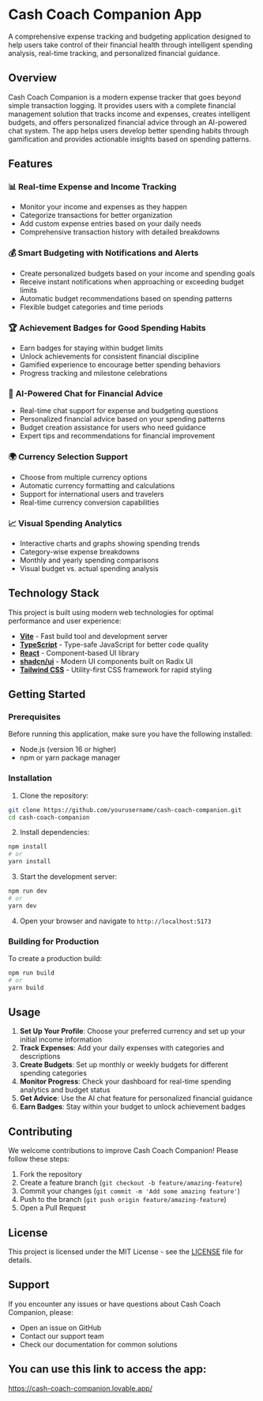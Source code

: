 # Cash Coach Companion App

A comprehensive expense tracking and budgeting application designed to help users take control of their financial health through intelligent spending analysis, real-time tracking, and personalized financial guidance.

## Overview

Cash Coach Companion is a modern expense tracker that goes beyond simple transaction logging. It provides users with a complete financial management solution that tracks income and expenses, creates intelligent budgets, and offers personalized financial advice through an AI-powered chat system. The app helps users develop better spending habits through gamification and provides actionable insights based on spending patterns.

## Features

### 📊 **Real-time Expense and Income Tracking**
- Monitor your income and expenses as they happen
- Categorize transactions for better organization
- Add custom expense entries based on your daily needs
- Comprehensive transaction history with detailed breakdowns

### 💰 **Smart Budgeting with Notifications and Alerts**
- Create personalized budgets based on your income and spending goals
- Receive instant notifications when approaching or exceeding budget limits
- Automatic budget recommendations based on spending patterns
- Flexible budget categories and time periods

### 🏆 **Achievement Badges for Good Spending Habits**
- Earn badges for staying within budget limits
- Unlock achievements for consistent financial discipline
- Gamified experience to encourage better spending behaviors
- Progress tracking and milestone celebrations

### 🤖 **AI-Powered Chat for Financial Advice**
- Real-time chat support for expense and budgeting questions
- Personalized financial advice based on your spending patterns
- Budget creation assistance for users who need guidance
- Expert tips and recommendations for financial improvement

### 🌍 **Currency Selection Support**
- Choose from multiple currency options
- Automatic currency formatting and calculations
- Support for international users and travelers
- Real-time currency conversion capabilities

### 📈 **Visual Spending Analytics**
- Interactive charts and graphs showing spending trends
- Category-wise expense breakdowns
- Monthly and yearly spending comparisons
- Visual budget vs. actual spending analysis

## Technology Stack

This project is built using modern web technologies for optimal performance and user experience:

- **[Vite](https://vitejs.dev/)** - Fast build tool and development server
- **[TypeScript](https://www.typescriptlang.org/)** - Type-safe JavaScript for better code quality
- **[React](https://reactjs.org/)** - Component-based UI library
- **[shadcn/ui](https://ui.shadcn.com/)** - Modern UI components built on Radix UI
- **[Tailwind CSS](https://tailwindcss.com/)** - Utility-first CSS framework for rapid styling

## Getting Started

### Prerequisites

Before running this application, make sure you have the following installed:
- Node.js (version 16 or higher)
- npm or yarn package manager

### Installation

1. Clone the repository:
```bash
git clone https://github.com/yourusername/cash-coach-companion.git
cd cash-coach-companion
```

2. Install dependencies:
```bash
npm install
# or
yarn install
```

3. Start the development server:
```bash
npm run dev
# or
yarn dev
```

4. Open your browser and navigate to `http://localhost:5173`

### Building for Production

To create a production build:

```bash
npm run build
# or
yarn build
```

## Usage

1. **Set Up Your Profile**: Choose your preferred currency and set up your initial income information
2. **Track Expenses**: Add your daily expenses with categories and descriptions
3. **Create Budgets**: Set up monthly or weekly budgets for different spending categories
4. **Monitor Progress**: Check your dashboard for real-time spending analytics and budget status
5. **Get Advice**: Use the AI chat feature for personalized financial guidance
6. **Earn Badges**: Stay within your budget to unlock achievement badges

## Contributing

We welcome contributions to improve Cash Coach Companion! Please follow these steps:

1. Fork the repository
2. Create a feature branch (`git checkout -b feature/amazing-feature`)
3. Commit your changes (`git commit -m 'Add some amazing feature'`)
4. Push to the branch (`git push origin feature/amazing-feature`)
5. Open a Pull Request

## License

This project is licensed under the MIT License - see the [LICENSE](LICENSE) file for details.

## Support

If you encounter any issues or have questions about Cash Coach Companion, please:
- Open an issue on GitHub
- Contact our support team
- Check our documentation for common solutions

## You can use this link to access the app:
https://cash-coach-companion.lovable.app/
